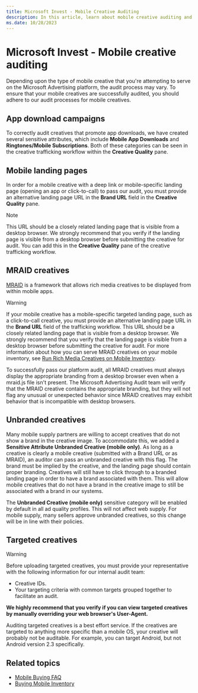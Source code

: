 ```yaml
---
title: Microsoft Invest - Mobile Creative Auditing
description: In this article, learn about mobile creative auditing and ways to adhere to Microsoft Invest's audit processes for mobile creatives.
ms.date: 10/28/2023
---
```


# Microsoft Invest - Mobile creative auditing

Depending upon the type of mobile creative that you're attempting to serve on the Microsoft Advertising platform, the audit process may vary. To ensure that your mobile creatives are successfully audited, you should adhere to our audit processes for mobile creatives.

## App download campaigns

To correctly audit creatives that promote app downloads, we have created several sensitive attributes, which include **Mobile App Downloads** and **Ringtones/Mobile Subscriptions**. Both of these categories can be seen in the creative trafficking workflow within the **Creative Quality** pane.

## Mobile landing pages

In order for a mobile creative with a deep link or mobile-specific landing page (opening an app or click-to-call) to pass our audit, you must provide an alternative landing page URL in the **Brand URL** field in the **Creative Quality** pane.

> [!NOTE]
> This URL should be a closely related landing page that is visible from a desktop browser. We strongly recommend that you verify if the landing page is visible from a desktop browser before submitting the creative for audit. You can add this in the **Creative Quality** pane of the creative trafficking workflow.

## MRAID creatives

[MRAID](https://www.iab.com/guidelines/mobile-rich-media-ad-interface-definitions-mraid) is a framework that allows rich media creatives to be displayed from within mobile apps.

> [!WARNING]
> If your mobile creative has a mobile-specific targeted landing page, such as a click-to-call creative, you must provide an alternative landing page URL in the **Brand URL** field of the trafficking workflow. This URL should be a closely related landing page that is visible from a desktop browser. We strongly recommend that you verify that the landing page is visible from a desktop browser before submitting the creative for audit. For more information about how you can serve MRAID creatives on your mobile inventory, see [Run Rich Media Creatives on Mobile Inventory](run-rich-media-creatives-on-mobile-inventory.md).

To successfully pass our platform audit, all MRAID creatives must always display the appropriate branding from a desktop browser even when a mraid.js file isn't present. The Microsoft Advertising Audit team will verify that the MRAID creative contains the appropriate branding, but they will not flag any unusual or unexpected behavior since MRAID creatives may exhibit behavior that is incompatible with desktop browsers.

## Unbranded creatives

Many mobile supply partners are willing to accept creatives that do not show a brand in the creative image. To accommodate this, we added a **Sensitive Attribute Unbranded Creative (mobile only)**. As long as a creative is clearly a mobile creative (submitted with a Brand URL or as MRAID), an auditor can pass an unbranded creative with this flag. The brand must be implied by the creative, and the landing page should contain proper branding. Creatives will still have to click through to a branded landing page in order to have a brand associated with them. This will allow mobile creatives that do not have a brand in the creative image to still be associated with a brand in our systems.

The **Unbranded Creative (mobile only)** sensitive category will be enabled by default in all ad quality profiles. This will not affect web supply. For mobile supply, many sellers approve unbranded creatives, so this change will be in line with their policies.

## Targeted creatives

> [!WARNING]
> Before uploading targeted creatives, you must provide your representative with the following information for our internal audit team:
>
> - Creative IDs.
> - Your targeting criteria with common targets grouped together to facilitate an audit.
>
> **We highly recommend that you verify if you can view targeted creatives by manually overriding your web browser's User-Agent.**

Auditing targeted creatives is a best effort service. If the creatives are targeted to anything more specific than a mobile OS, your creative will probably not be auditable. For example, you can target Android, but not Android version 2.3 specifically.

## Related topics

- [Mobile Buying FAQ](mobile-buying-faq.md)
- [Buying Mobile Inventory](buying-mobile-inventory.md)

